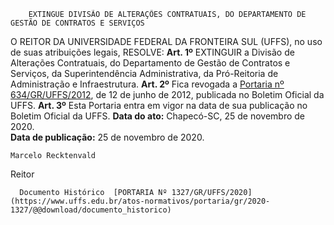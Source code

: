         EXTINGUE DIVISÃO DE ALTERAÇÕES CONTRATUAIS, DO DEPARTAMENTO DE GESTÃO DE CONTRATOS E SERVIÇOS  

 O REITOR DA UNIVERSIDADE FEDERAL DA FRONTEIRA SUL (UFFS), no uso de suas atribuições legais,   RESOLVE:   **Art. 1º**  EXTINGUIR a Divisão de Alterações Contratuais, do Departamento de Gestão de Contratos e Serviços, da Superintendência Administrativa, da Pró-Reitoria de Administração e Infraestrutura.   **Art. 2º**  Fica revogada a [Portaria nº 634/GR/UFFS/2012](https://www.uffs.edu.br/atos-normativos/portaria/gr/2012-0634), de 12 de junho de 2012, publicada no Boletim Oficial da UFFS.   **Art. 3º**  Esta Portaria entra em vigor na data de sua publicação no Boletim Oficial da UFFS.        **Data do ato:** Chapecó-SC, 25 de novembro de 2020.   
 **Data de publicação:**  25 de novembro de 2020. 

    Marcelo Recktenvald   
 Reitor 

      Documento Histórico  [PORTARIA Nº 1327/GR/UFFS/2020](https://www.uffs.edu.br/atos-normativos/portaria/gr/2020-1327/@@download/documento_historico)     
      